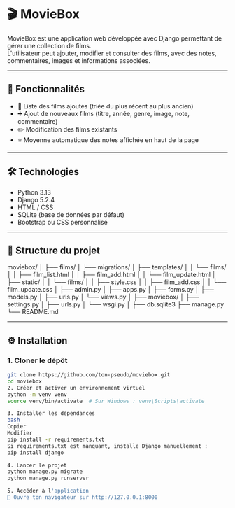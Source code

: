 # 🎬 MovieBox

MovieBox est une application web développée avec Django permettant de gérer une collection de films.  
L'utilisateur peut ajouter, modifier et consulter des films, avec des notes, commentaires, images et informations associées.

---

## 🚀 Fonctionnalités

- 📄 Liste des films ajoutés (triée du plus récent au plus ancien)
- ➕ Ajout de nouveaux films (titre, année, genre, image, note, commentaire)
- ✏️ Modification des films existants
- ⭐ Moyenne automatique des notes affichée en haut de la page

---

## 🛠️ Technologies

- Python 3.13
- Django 5.2.4
- HTML / CSS
- SQLite (base de données par défaut)
- Bootstrap ou CSS personnalisé

---

## 📁 Structure du projet

moviebox/
│
├── films/
│ ├── migrations/
│ ├── templates/
│ │ └── films/
│ │ ├── film_list.html
│ │ ├── film_add.html
│ │ └── film_update.html
│ ├── static/
│ │ └── films/
│ │ ├── style.css
│ │ ├── film_add.css
│ │ └── film_update.css
│ ├── admin.py
│ ├── apps.py
│ ├── forms.py
│ ├── models.py
│ ├── urls.py
│ └── views.py
│
├── moviebox/
│ ├── settings.py
│ ├── urls.py
│ └── wsgi.py
│
├── db.sqlite3
├── manage.py
└── README.md

---

## ⚙️ Installation

### 1. Cloner le dépôt

```bash
git clone https://github.com/ton-pseudo/moviebox.git
cd moviebox
2. Créer et activer un environnement virtuel
python -m venv venv
source venv/bin/activate  # Sur Windows : venv\Scripts\activate

3. Installer les dépendances
bash
Copier
Modifier
pip install -r requirements.txt
Si requirements.txt est manquant, installe Django manuellement :
pip install django

4. Lancer le projet
python manage.py migrate
python manage.py runserver

5. Accéder à l'application
🔗 Ouvre ton navigateur sur http://127.0.0.1:8000



